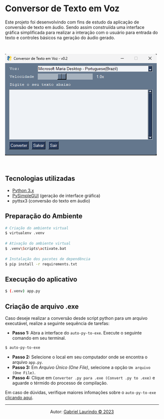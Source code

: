# Conversor de Texto em Voz

Este projeto foi desenvolvindo com fins de estudo da aplicação de conversão de texto em áudio. Sendo assim construiída uma interface gráfica simplificada para realizar a interação com o usuário para entrada do texto e controles básicos na geração do áudio gerado.

<br>

![Tela principal conversor de texto em áudio](imagens/tela-conversor-texto-audio.png "Tela principal conversor de texto em áudio")

<br>

## Tecnologias utilizadas
- [Python 3.x](https://www.python.org/)
- [PySimpleGUI](https://www.pysimplegui.org/en/latest/cookbook/) (geração de interface gráfica)
- pyttsx3 (conversão do texto em áudio)

## Preparação do Ambiente

~~~bash
# Criação do ambiente virtual
$ virtualenv .venv

# Ativação do ambiente virtual
$ .venv\Scripts\activate.bat

# Instalação dos pacotes de dependência
$ pip install -r requirements.txt
~~~

## Execução do aplicativo
~~~bash
$ (.venv) app.py
~~~

## Criação de arquivo .exe

Caso deseje realizar a conversão desde script python para um arquivo executável, realize a seguinte sequência de tarefas:

- __Passo 1:__ Abra a interface do `auto-py-to-exe`. Execute o seguinte comando em seu terminal.

~~~bash
$ auto-py-to-exe
~~~

- __Passo 2:__ Selecione o local em seu computador onde se encontra o arquivo `app.py`.
- __Passo 3:__ Em *Arquivo Único (One File)*, selecione a opção `Um arquivo (One File)`.
- __Passo 4:__ Clique em `Converter .py para .exe (Convert .py to .exe)` e aguarde o térmido do processo de compilação.

Em caso de dúvidas, verifique maiores infomações sobre o `auto-py-to-exe` [clicando aqui](https://pypi.org/project/auto-py-to-exe/).

---
<p align="center">Autor: <a href="https://github.com/gabriel-laurindo-1"> Gabriel Laurindo &#169; 2023 </a> </p>